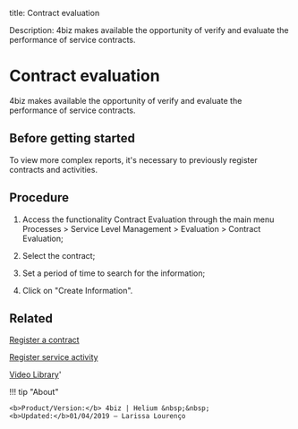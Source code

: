 title: Contract evaluation

Description: 4biz makes available the opportunity of verify and evaluate the performance of service contracts.

# Contract evaluation
4biz makes available the opportunity of verify and evaluate the performance of service contracts.

Before getting started
--------------------------

To view more complex reports, it's necessary to previously register contracts
and activities.

Procedure
-------------

1.  Access the functionality Contract Evaluation through the main menu Processes
    \> Service Level Management \> Evaluation \> Contract Evaluation;

2.  Select the contract;

3.  Set a period of time to search for the information;

4.  Click on "Create Information".

Related
-----------

[Register a contract](/en-us/4biz-helium/additional-features/contract-management/use/register-contract.html)

[Register service activity](/en-us/4biz-helium/processes/portfolio-and-catalog/use/register-service-activity.html)

<i class='fa fa-youtube-play  fa-2x' style='color:#97ce17;vertical-align: middle;'> </i> [Video Library](https://www.youtube.com/playlist?list=PLB5qK2uzf2RNz3E16sjg5mfdugX2Ia9jZ)'

!!! tip "About"

    <b>Product/Version:</b> 4biz | Helium &nbsp;&nbsp;
    <b>Updated:</b>01/04/2019 – Larissa Lourenço

